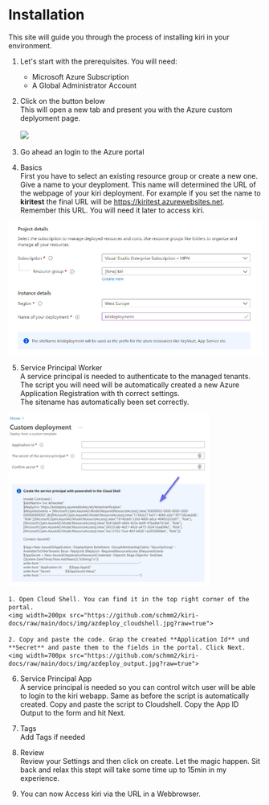 # Installation

This site will guide you through the process of installing kiri in your environment.

1. Let's start with the prerequisites. You will need:
    - Microsoft Azure Subscription 
    - A Global Administrator Account

2. Click on the button below  
This will open a new tab and present you with the Azure custom deplyoment page.\
\
<a href="https://portal.azure.com/#create/Microsoft.Template/uri/https%3A%2F%2Fraw.githubusercontent.com%2Fschmm2%2Fkiri-deploy%2Fmaster%2Fdeployment%2Fazuredeploy.json/createUIDefinitionUri/https%3A%2F%2Fraw.githubusercontent.com%2Fschmm2%2Fkiri-deploy%2Fmaster%2Fdeployment%2FuiDefinition.json" target="_blank"><img src="https://aka.ms/deploytoazurebutton"/></a>

3. Go ahead an login to the Azure portal

4. Basics  
First you have to select an existing resource group or create a new one. Give a name to your deyploment.
This name will determined the URL of the webpage of your kiri deployment. For example if you set the name to **kiritest** the final URL will be <https://kiritest.azurewebsites.net>. Remember this URL. You will need it later to access kiri.
<img width=700px src="https://github.com/schmm2/kiri-docs/raw/main/docs/img/azdeploy1.jpg?raw=true">  

5. Service Principal Worker  
A service principal is needed to authenticate to the managed tenants.  
The script you will need will be automatically created a new Azure Application Registration with th correct settings.  
The sitename has automatically been set correctly.
<img width=400px src="https://github.com/schmm2/kiri-docs/raw/main/docs/img/azdeploy_code.jpg?raw=true">  

    1. Open Cloud Shell. You can find it in the top right corner of the portal.
    <img width=200px src="https://github.com/schmm2/kiri-docs/raw/main/docs/img/azdeploy_cloudshell.jpg?raw=true"> 

    2. Copy and paste the code. Grap the created **Application Id** und **Secret** and paste them to the fields in the portal. Click Next.
    <img width=700px src="https://github.com/schmm2/kiri-docs/raw/main/docs/img/azdeploy_output.jpg?raw=true"> 

6. Service Principal App  
A service principal is needed so you can control witch user will be able to login to the kiri webapp. Same as before the script is automatically created. Copy and paste the script to Cloudshell. Copy the App ID Output to the form and hit Next.

7. Tags  
Add Tags if needed

8. Review  
Review your Settings and then click on create. Let the magic happen. Sit back and relax this stept will take some time up to 15min in my experience.

9. You can now Access kiri via the URL in a Webbrowser.
